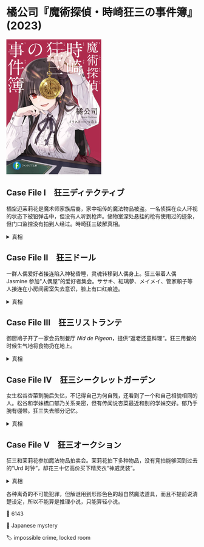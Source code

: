 # 橘公司『魔術探偵・時崎狂三の事件簿』(2023)

<img src=images/2023_cover.jpg width=250/>

## Case File Ⅰ　狂三ディテクティブ

栖空辺茉莉花是魔术师家族后裔，家中祖传的魔法物品被盗。一名侦探在众人环视的状态下被铅弹击中，但没有人听到枪声。储物室深处悬挂的枪有使用过的迹象，但门口监控没有拍到人经过。時崎狂三破解真相。

<details><summary>真相</summary>
凶手一天前用普通步枪向反方向射出时速 330 米的“魔弹”，无论瞄准对象在哪里都一定会击中。魔弹经过 33 小时 40 分钟后绕地球一周，击中受害者。“凶手”是茉莉花本人，案件是对時崎狂三的测试。
</details>

## Case File Ⅱ　狂三ドール

一群人偶爱好者接连陷入神秘昏睡，灵魂转移到人偶身上。狂三带着人偶 Jasmine 参加“人偶屋”的爱好者集会。ササキ、紅璃夢、メイメイ、管家頼子等人接连在小房间密室失去意识，脸上有口红痕迹。

<details><summary>真相</summary>
主办者 Venus 让自己的灵魂附身在整个人偶屋，使进入人偶屋的人陷入昏睡。狂三将自己转变为人偶，抹去了主卧室深处墙上的红色唇印，破解魔咒，并取回魔法物品“Galatea”唇膏。
</details>

## Case File Ⅲ　狂三リストランテ

御厨鳩子开了一家会员制餐厅 <i>Nid de Pigeon</i>，提供“返老还童料理”。狂三用餐的时候生气地将食物扔在地上。

<details><summary>真相</summary>
鳩子拥有的魔法物品不是能让人恢复精力的“Nectar”，而是吸取人精力的“吸血鬼的牙”。鳩子吸取食客的精力变年轻。
</details>

## Case File Ⅳ　狂三シークレットガーデン

女生松谷杏菜割腕后失忆，不记得自己为何自残，还看到了一个和自己相貌相同的人。松谷和学妹橋口郁乃关系亲密，但有传闻说杏菜最近和别的学妹交好。郁乃手腕有绷带。狂三失去部分记忆。

<details><summary>真相</summary>
郁乃收到一个寄给曾祖父的盒子，里面有一个“替换魔戒”，戴上之后可以变成另一个人的样子，并且共享身体伤害。郁乃割破自己手腕，导致杏菜也出现割腕伤痕。郁乃对狂三发动攻击，但狂三按压颈动脉中断意识，反而导致郁乃昏迷。
</details>

## Case File Ⅴ　狂三オークション

狂三和茉莉花参加魔法物品拍卖会。茉莉花拍下多种物品，没有竞拍能够回到过去的“Urd 时钟”，却花三十亿高价买下精灵衣“神威灵装”。

<details><summary>真相</summary>
魔法物品的持有者设定如果有人试图偷窃，就将魔法物品自动发送给可信赖的人，所以前几节的主人公收到送来的魔法物品。莉花是假冒，真正的茉莉花是拍下“Urd 时钟”的少女，她戴了“替换魔戒”改变相貌，以免被假茉莉花认出。狂三举办假拍卖会，所有的拍卖品都是赝品，“神威灵装”本来属于假茉莉花。假茉莉花戴上“Gyges 戒指”隐身，但狂三提前一天射出魔弹，将其击中。
</details>

各种离奇的不可能犯罪，但解谜用到形形色色的超自然魔法道具，而且不提前说清楚设定，所以不能算是推理小说，只能算轻小说。

:link: 6143

:file_folder: Japanese mystery

:label: impossible crime, locked room
